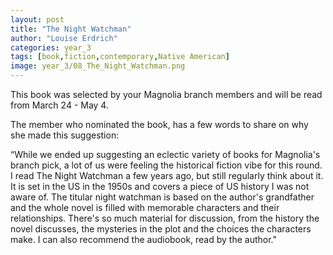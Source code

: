 ```yaml
---
layout: post
title: "The Night Watchman"
author: "Louise Erdrich"
categories: year_3
tags: [book,fiction,contemporary,Native American]
image: year_3/08_The_Night_Watchman.png
---
```


This book was selected by your Magnolia branch members and will be read from March 24 - May 4.

The member who nominated the book, has a few words to share on why she made this suggestion: 

“While we ended up suggesting an eclectic variety of books for Magnolia's branch pick, a lot of us were feeling the historical fiction vibe for this round. I read The Night Watchman a few years ago, but still regularly think about it. It is set in the US in the 1950s and covers a piece of US history I was not aware of. The titular night watchman is based on the author's grandfather and the whole novel is filled with memorable characters and their relationships. There's so much material for discussion, from the history the novel discusses, the mysteries in the plot and the choices the characters make. I can also recommend the audiobook, read by the author." 
